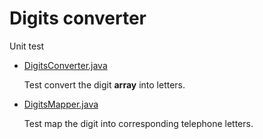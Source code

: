 # Digits converter

Unit test

- [DigitsConverter.java](src/test/java/io/github/henryhuang/DigitsConverterTest.java)

  Test convert the digit **array** into letters.

- [DigitsMapper.java](src/test/java/io/github/henryhuang/DigitsMapperTest.java)

  Test map the digit into corresponding telephone letters.

